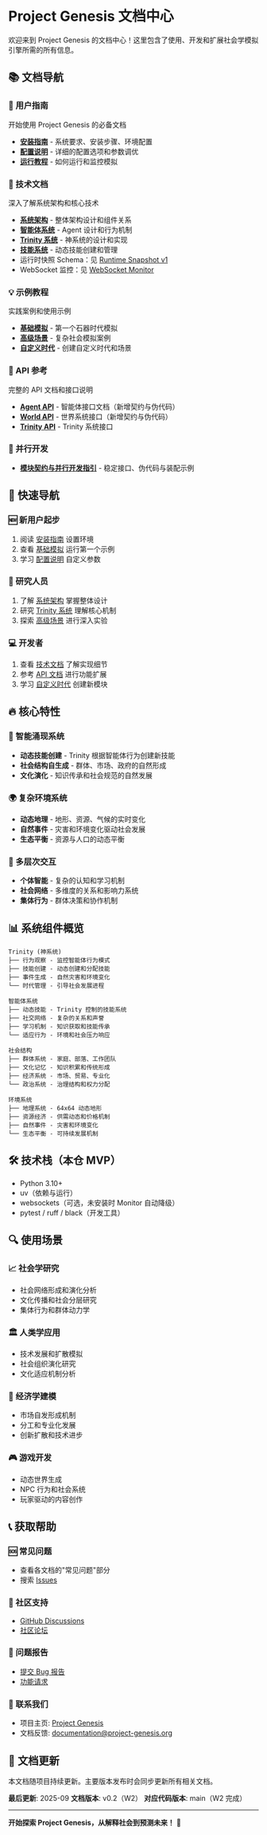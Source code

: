 # Project Genesis 文档中心

欢迎来到 Project Genesis 的文档中心！这里包含了使用、开发和扩展社会学模拟引擎所需的所有信息。

## 📚 文档导航

### 🚀 用户指南

开始使用 Project Genesis 的必备文档

- **[安装指南](/docs/user-guide/installation.md)** - 系统要求、安装步骤、环境配置
- **[配置说明](user-guide/configuration.md)** - 详细的配置选项和参数调优
- **[运行教程](user-guide/running-simulations.md)** - 如何运行和监控模拟

### 🔧 技术文档

深入了解系统架构和核心技术

- **[系统架构](technical/architecture.md)** - 整体架构设计和组件关系
- **[智能体系统](technical/agent-system.md)** - Agent 设计和行为机制
- **[Trinity 系统](technical/trinity-system.md)** - 神系统的设计和实现
- **[技能系统](technical/skill-system.md)** - 动态技能创建和管理
 - 运行时快照 Schema：见 [Runtime Snapshot v1](snapshot_v1.md)
 - WebSocket 监控：见 [WebSocket Monitor](websocket_monitor.md)

### 💡 示例教程

实践案例和使用示例

- **[基础模拟](examples/basic-simulation.md)** - 第一个石器时代模拟
- **[高级场景](examples/advanced-scenarios.md)** - 复杂社会模拟案例
- **[自定义时代](examples/custom-eras.md)** - 创建自定义时代和场景

### 📖 API 参考

完整的 API 文档和接口说明

- **[Agent API](api/agent-api.md)** - 智能体接口文档（新增契约与伪代码）
- **[World API](api/world-api.md)** - 世界系统接口（新增契约与伪代码）
- **[Trinity API](api/trinity-api.md)** - Trinity 系统接口

### 🧩 并行开发

- **[模块契约与并行开发指引](technical/module-contracts.md)** - 稳定接口、伪代码与装配示例

## 🎯 快速导航

### 🆕 新用户起步

1. 阅读 [安装指南](user-guide/installation.md) 设置环境
2. 查看 [基础模拟](examples/basic-simulation.md) 运行第一个示例
3. 学习 [配置说明](user-guide/configuration.md) 自定义参数

### 🔬 研究人员

1. 了解 [系统架构](technical/architecture.md) 掌握整体设计
2. 研究 [Trinity 系统](technical/trinity-system.md) 理解核心机制
3. 探索 [高级场景](examples/advanced-scenarios.md) 进行深入实验

### 💻 开发者

1. 查看 [技术文档](technical/) 了解实现细节
2. 参考 [API 文档](api/) 进行功能扩展
3. 学习 [自定义时代](examples/custom-eras.md) 创建新模块

## 🔥 核心特性

### 🧠 智能涌现系统

- **动态技能创建** - Trinity 根据智能体行为创建新技能
- **社会结构自生成** - 群体、市场、政府的自然形成
- **文化演化** - 知识传承和社会规范的自然发展

### 🌍 复杂环境系统

- **动态地理** - 地形、资源、气候的实时变化
- **自然事件** - 灾害和环境变化驱动社会发展
- **生态平衡** - 资源与人口的动态平衡

### 🤝 多层次交互

- **个体智能** - 复杂的认知和学习机制
- **社会网络** - 多维度的关系和影响力系统
- **集体行为** - 群体决策和协作机制

## 📊 系统组件概览

```
Trinity (神系统)
├── 行为观察 - 监控智能体行为模式
├── 技能创建 - 动态创建和分配技能
├── 事件生成 - 自然灾害和环境变化
└── 时代管理 - 引导社会发展进程

智能体系统
├── 动态技能 - Trinity 控制的技能系统
├── 社交网络 - 复杂的关系和声誉
├── 学习机制 - 知识获取和技能传承
└── 适应行为 - 环境和社会压力响应

社会结构
├── 群体系统 - 家庭、部落、工作团队
├── 文化记忆 - 知识积累和传统形成
├── 经济系统 - 市场、贸易、专业化
└── 政治系统 - 治理结构和权力分配

环境系统
├── 地理系统 - 64x64 动态地形
├── 资源经济 - 供需动态和价格机制
├── 自然事件 - 灾害和环境变化
└── 生态平衡 - 可持续发展机制
```

## 🛠️ 技术栈（本仓 MVP）

- Python 3.10+
- uv（依赖与运行）
- websockets（可选，未安装时 Monitor 自动降级）
- pytest / ruff / black（开发工具）

## 🔍 使用场景

### 📈 社会学研究

- 社会网络形成和演化分析
- 文化传播和社会分层研究
- 集体行为和群体动力学

### 🏛️ 人类学应用

- 技术发展和扩散模拟
- 社会组织演化研究
- 文化适应机制分析

### 💼 经济学建模

- 市场自发形成机制
- 分工和专业化发展
- 创新扩散和技术进步

### 🎮 游戏开发

- 动态世界生成
- NPC 行为和社会系统
- 玩家驱动的内容创作

## 📞 获取帮助

### 🆘 常见问题

- 查看各文档的"常见问题"部分
- 搜索 [Issues](https://github.com/your-repo/project-genesis/issues)

### 💬 社区支持

- [GitHub Discussions](https://github.com/your-repo/project-genesis/discussions)
- [社区论坛](https://community.project-genesis.org)

### 🐛 问题报告

- [提交 Bug 报告](https://github.com/your-repo/project-genesis/issues/new)
- [功能请求](https://github.com/your-repo/project-genesis/issues/new)

### 📧 联系我们

- 项目主页: [Project Genesis](https://github.com/your-repo/project-genesis)
- 文档反馈: [documentation@project-genesis.org](mailto:documentation@project-genesis.org)

## 🔄 文档更新

本文档随项目持续更新。主要版本发布时会同步更新所有相关文档。

**最后更新**: 2025-09
**文档版本**: v0.2（W2）
**对应代码版本**: main（W2 完成）

---

**开始探索 Project Genesis，从解释社会到预测未来！** 🚀
